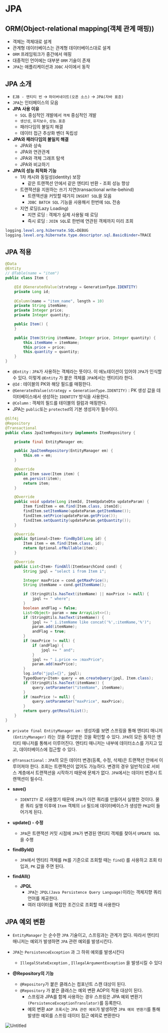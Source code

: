 # JPA

## ORM(Object-relational mapping(객체 관계 매핑))

- 객체는 객체대로 설계
- 관계형 데이터베이스는 관계형 데이터베이스대로 설계
- `ORM` 프레임워크가 중간에서 매핑
- 대중적인 언어에는 대부분 `ORM` 기술이 존재
- `JPA`는 애플리케이션과 `JDBC` 사이에서 동작

## JPA 소개

- `EJB - 엔티티 빈` → `하이버네이트(오픈 소스)` → `JPA(자바 표준)`
- `JPA`는 인터페이스의 모음
- **JPA 사용 이유**
    - `SQL` 중심적인 개발에서 `객체` 중심적인 개발
    - `생산성`, `유지보수`, `성능`. `표준`
    - 패러다임의 불일치 해결
    - 데이터 접근 추상화 벤더 독립성
- **JPA와 패러다임의 불일치 해결**
    - JPA와 상속
    - JPA와 연관관계
    - JPA와 객체 그래프 탐색
    - JPA와 비교하기
- **JPA의 성능 최적화 기능**
    - 1차 캐시와 동일성(identity) 보장
        - 같은 트랜잭션 안에서 같은 엔티티 반환 - 조회 성능 향상
    - 트랜잭션을 지원하는 쓰기 지연(transactional write-behind)
        - 트랜잭션을 커밋할 때가지 `INSERT SQL`을 모음
        - `JDBC BATCH SQL` 기능을 사용해서 한번에 `SQL` 전송
    - 지연 로딩(Lazy Loading)
        - 지연 로딩 : 객체가 실제 사용될 때 로딩
        - 즉시 로딩 : `JOIN SQL`로 한번에 연관된 객체까지 미리 조회

```java
logging.level.org.hibernate.SQL=DEBUG
logging.level.org.hibernate.type.descriptor.sql.BasicBinder=TRACE
```

## JPA 적용

```java
@Data
@Entity
// @Table(name = "item")
public class Item {

    @Id @GeneratedValue(strategy = GenerationType.IDENTITY)
    private Long id;
    
    @Column(name = "item_name", length = 10)
    private String itemName;
    private Integer price;
    private Integer quantity;

    public Item() {
    }

    public Item(String itemName, Integer price, Integer quantity) {
        this.itemName = itemName;
        this.price = price;
        this.quantity = quantity;
    }
}
```

- `@Entity` : `JPA`가 사용하는 객체라는 뜻이다. 이 에노테이션이 있어야 `JPA`가 인식할 수 있다. 이렇게 `@Entity` 가 붙은 객체를 `JPA`에서는 엔티티라 한다.
- `@Id` : 테이블의 PK와 해당 필드를 매핑한다.
- `@GeneratedValue(strategy = GenerationType.IDENTITY)` : PK 생성 값을 데이터베이스에서 생성하는 `IDENTITY` 방식을 사용한다.
- `@Column` : 객체의 필드를 테이블의 컬럼과 매핑한다.
- JPA는 `public`또는 `protected`의 기본 생성자가 필수이다.

```java
@Slf4j
@Repository
@Transactional
public class JpaItemRepository implements ItemRepository {

    private final EntityManager em;

    public JpaItemRepository(EntityManager em) {
        this.em = em;
    }

    @Override
    public Item save(Item item) {
        em.persist(item);
        return item;
    }

    @Override
    public void update(Long itemId, ItemUpdateDto updateParam) {
        Item findItem = em.find(Item.class, itemId);
        findItem.setItemName(updateParam.getItemName());
        findItem.setPrice(updateParam.getPrice());
        findItem.setQuantity(updateParam.getQuantity());
    }

    @Override
    public Optional<Item> findById(Long id) {
        Item item = em.find(Item.class, id);
        return Optional.ofNullable(item);
    }

    @Override
    public List<Item> findAll(ItemSearchCond cond) {
        String jpql = "select i from Item i";

        Integer maxPrice = cond.getMaxPrice();
        String itemName = cond.getItemName();

        if (StringUtils.hasText(itemName) || maxPrice != null) {
            jpql += " where";
        }
        boolean andFlag = false;
        List<Object> param = new ArrayList<>();
        if (StringUtils.hasText(itemName)) {
            jpql += " i.itemName like concat('%',:itemName,'%')";
            param.add(itemName);
            andFlag = true;
        }
        if (maxPrice != null) {
            if (andFlag) {
                jpql += " and";
            }
            jpql += " i.price <= :maxPrice";
            param.add(maxPrice);
        }
        log.info("jpql={}", jpql);
        TypedQuery<Item> query = em.createQuery(jpql, Item.class);
        if (StringUtils.hasText(itemName)) {
            query.setParameter("itemName", itemName);
        }
        if (maxPrice != null) {
            query.setParameter("maxPrice", maxPrice);
        }
        return query.getResultList();
    }
}
```

- `private final EntityManager em` : 생성자를 보면 스프링을 통해 엔티티 매니저 `(EntityManager)` 라는 것을 주입받은 것을 확인할 수 있다. `JPA`의 모든 동작은 엔티티 매니저를 통해서 이루어진다. 엔티티 매니저는 내부에 데이터소스를 가지고 있고, 데이터베이스에 접근할 수 있다.
- `@Transactional` : `JPA`의 모든 데이터 변경(등록, 수정, 삭제)은 트랜잭션 안에서 이루어져야 한다. 조회는 트랜잭션이 없어도 가능하다. 변경의 경우 일반적으로 서비스 계층에서 트랜잭션을 시작하기 때문에 문제가 없다.  `JPA`에서는 데이터 변경시 트랜잭션이 필수다.

- **save()**
    - `IDENTITY` 로 사용했기 때문에 `JPA`가 이런 쿼리를 만들어서 실행한 것이다. 물론 쿼리 실행 이후에 `Item` 객체의 `id` 필드에 데이터베이스가 생성한 `PK값`이 들어가게 된다.
- **update() - 수정**
    - `JPA`은 트랜잭션 커밋 시점에 `JPA`가 변경된 엔티티 객체를 찾아서 `UPDATE SQL`을 수행
- **findById()**
    - `JPA`에서 엔티티 객체를 `PK`를 기준으로 조회할 때는 `find`() 를 사용하고 조회 타입과, `PK` 값을 주면 된다.
- **findAll()**
    - **JPQL**
        - `JPA`는 `JPQL(Java Persistence Query Language)`이라는 객체지향 쿼리 언어를 제공한다.
        - 여러 데이터를 복잡한 조건으로 조회할 때 사용한다
        

## JPA 예외 변환

- `EntityManager` 는 순수한 `JPA` 기술이고, 스프링과는 관계가 없다. 따라서 엔티티 매니저는 예외가 발생하면 `JPA` 관련 예외를 발생시킨다.
- `JPA`는 `PersistenceException` 과 그 하위 예외를 발생시킨다
    - `IllegalStateException` , `IllegalArgumentException` 을 발생시킬 수 있다

- **@Repository의 기능**
    - `@Repository`가 붙은 클래스는 컴포넌트 스캔 대상이 된다.
    - `@Repository` 가 붙은 클래스는 예외 변환 AOP의 적용 대상이 된다.
        - 스프링과 JPA를 함께 사용하는 경우 스프링은 JPA 예외 변환기 `(PersistenceExceptionTranslator)`를 등록한다.
        - 예외 변환 `AOP 프록시`는 `JPA 관련 예외`가 발생하면 `JPA 예외 변환기`를 통해 발생한 예외를 스프링 데이터 접근 예외로 변환한다

![Untitled](https://user-images.githubusercontent.com/106054507/190154620-3560a235-be90-449e-b354-6d2a27579750.png)
